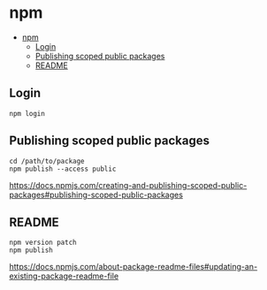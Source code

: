 # npm

- [npm](#npm)
  - [Login](#login)
  - [Publishing scoped public packages](#publishing-scoped-public-packages)
  - [README](#readme)

## Login

```shell
npm login
```

## Publishing scoped public packages

```shell
cd /path/to/package
npm publish --access public
```

<https://docs.npmjs.com/creating-and-publishing-scoped-public-packages#publishing-scoped-public-packages>

## README

```shell
npm version patch
npm publish
```

<https://docs.npmjs.com/about-package-readme-files#updating-an-existing-package-readme-file>
